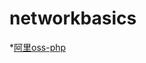 # networkbasics

*[阿里oss-php](https://m.aliyun.com/doc/document_detail/32099.html?spm=5176.product31815.3.57.tWoXX8)
